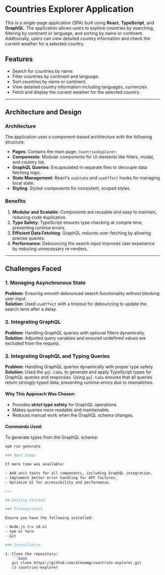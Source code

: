 # Countries Explorer Application

This is a single-page application (SPA) built using **React**, **TypeScript**, and **GraphQL**. The application allows users to explore countries by searching, filtering by continent or language, and sorting by name or continent. Additionally, users can view detailed country information and check the current weather for a selected country.

## Features

- Search for countries by name.
- Filter countries by continent and language.
- Sort countries by name or continent.
- View detailed country information including languages, currencies
- Fetch and display the current weather for the selected country.

---

## Architecture and Design

### Architecture

The application uses a component-based architecture with the following structure:

- **Pages**: Contains the main page, `CountriesExplorer`.
- **Components**: Modular components for UI elements like filters, modal, and country list.
- **GraphQL Queries**: Encapsulated in separate files to decouple data fetching logic.
- **State Management**: React's `useState` and `useEffect` hooks for managing local state.
- **Styling**: Styled-components for consistent, scoped styles.

### Benefits

1. **Modular and Scalable**: Components are reusable and easy to maintain, reducing code duplication.
2. **Type Safety**: TypeScript ensures type checking at compile time, preventing runtime errors.
3. **Efficient Data Fetching**: GraphQL reduces over-fetching by allowing precise queries.
4. **Performance**: Debouncing the search input improves user experience by reducing unnecessary re-renders.

---

## Challenges Faced

### 1. **Managing Asynchronous State**

**Problem**: Ensuring smooth debounced search functionality without blocking user input.  
**Solution**: Used `useEffect` with a timeout for debouncing to update the search term after a delay.

### 2. **Integrating GraphQL**

**Problem**: Handling GraphQL queries with optional filters dynamically.  
**Solution**: Adjusted query variables and ensured undefined values are excluded from the request.

### 2. **Integrating GraphQL and Typing Queries**

**Problem**: Handling GraphQL queries dynamically with proper type safety.  
**Solution**: Used the `gql.tada`, to generate and apply TypeScript types for GraphQL queries and responses.
Using `gql.tada` ensures that all queries return strongly-typed data, preventing runtime errors due to mismatches.

#### Why This Approach Was Chosen:

- Provides **strict type safety** for GraphQL operations.
- Makes queries more readable and maintainable.
- Reduces manual work when the GraphQL schema changes.

#### Commands Used:

To generate types from the GraphQL schema:

````bash
npm run generate

### Next Steps

If more time was available:

- Add unit tests for all components, including GraphQL integration.
- Implement better error handling for API failures.
- Optimize UI for accessibility and performance.

---

## Getting Started

### Prerequisites

Ensure you have the following installed:

- Node.js (>= 18.x)
- npm or Yarn
- Git

### Installation

1. Clone the repository:
   ```bash
   git clone https://github.com/alexmmg/countries-explorer.git
   cd countries-explorer
````

